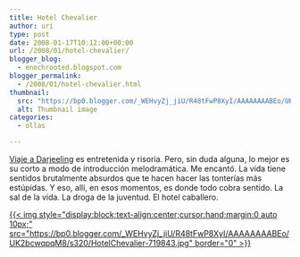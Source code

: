 ```yaml
---
title: Hotel Chevalier
author: uri
type: post
date: 2008-01-17T10:12:00+00:00
url: /2008/01/hotel-chevalier/
blogger_blog:
  - enochrooted.blogspot.com
blogger_permalink:
  - /2008/01/hotel-chevalier.html
thumbnail:
  src: "https://bp0.blogger.com/_WEHvyZj_jiU/R48tFwP8XyI/AAAAAAAABEo/UK2bcwqpqM8/s320/HotelChevalier-719843.jpg"
  alt: Thumbnail image
categories:
  - ollas

---
```

[Viaje a Darjeeling][1] es entretenida y risoria. Pero, sin duda alguna, lo mejor es su corto a modo de introducción melodramática. Me encantó. La vida tiene sentidos brutalmente absurdos que te hacen hacer las tonterías más estúpidas. Y eso, allí, en esos momentos, es donde todo cobra sentido. La sal de la vida. La droga de la juventud. El hotel caballero.

[{{< img style="display:block;text-align:center;cursor:hand;margin:0 auto 10px;" src="https://bp0.blogger.com/_WEHvyZj_jiU/R48tFwP8XyI/AAAAAAAABEo/UK2bcwqpqM8/s320/HotelChevalier-719843.jpg" border="0" >}}][2]

 [1]: https://www.imdb.com/title/tt0838221/
 [2]: https://bp0.blogger.com/_WEHvyZj_jiU/R48tFwP8XyI/AAAAAAAABEo/UK2bcwqpqM8/s1600-h/HotelChevalier-719843.jpg
